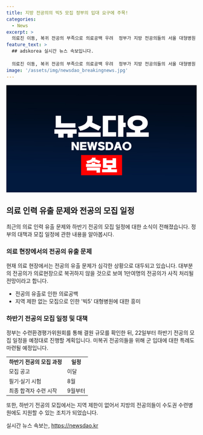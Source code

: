 ```yaml
---
title: 지방 전공의의 빅5 모집 정부의 입대 요구에 주목!
categories:
  - News
excerpt: >
  의료진 이동, 복귀 전공의 부족으로 의료공백 우려  정부가 지방 전공의들의 서울 대형병원 지원을 허용하고, 복귀 전공의 부족에 대해 우려를 표명했다. 복귀를 제안한 수련병원들도 많은 복귀를 이루지 못하여 1만여명의 전공의가 사직할 전망이다. 9월부터 하반기 전공의 모집이 예정되어 있으며, 복귀하지 않는 경우 군 입대가 예상된다. 의료사관으로의 입대 시기는 불확실하며, 정부는 복귀가 어려운 전공의들에 대한 대책 마련을 진행 중이다.
feature_text: >
  ## adskorea 실시간 뉴스 속보입니다.

  의료진 이동, 복귀 전공의 부족으로 의료공백 우려  정부가 지방 전공의들의 서울 대형병원 지원을 허용하고, 복귀 전공의 부족에 대해 우려를 표명했다. 복귀를 제안한 수련병원들도 많은 복귀를 이루지 못하여 1만여명의 전공의가 사직할 전망이다. 9월부터 하반기 전공의 모집이 예정되어 있으며, 복귀하지 않는 경우 군 입대가 예상된다. 의료사관으로의 입대 시기는 불확실하며, 정부는 복귀가 어려운 전공의들에 대한 대책 마련을 진행 중이다.
image: '/assets/img/newsdao_breakingnews.jpg'
---
```


<p><img src="/assets/img/newsdao_breakingnews.jpg" alt="adskorea 속보" /></p>

<h2 data-ke-size="size26">의료 인력 유출 문제와 전공의 모집 일정</h2>

<p data-ke-size="size16">최근의 의료 인력 유출 문제와 하반기 전공의 모집 일정에 대한 소식이 전해졌습니다. 정부의 대책과 모집 일정에 관한 내용을 알아봅시다.</p>

<h3>의료 현장에서의 전공의 유출 문제</h3>

<p data-ke-size="size16">현재 의료 현장에서는 전공의 유출 문제가 심각한 상황으로 대두되고 있습니다. 대부분의 전공의가 의료현장으로 복귀하지 않을 것으로 보여 1만여명의 전공의가 사직 처리될 전망이라고 합니다.</p>

<ul>
    <li>전공의 유출로 인한 의료공백</li>
    <li>지역 제한 없는 모집으로 인한 '빅5' 대형병원에 대한 흥미</li>
</ul>

<h3>하반기 전공의 모집 일정 및 대책</h3>

<p data-ke-size="size16">정부는 수련환경평가위원회를 통해 결원 규모를 확인한 뒤, 22일부터 하반기 전공의 모집 일정을 예정대로 진행할 계획입니다. 미복귀 전공의들을 위해 군 입대에 대한 특례도 마련될 예정입니다.</p>

<table>
    <tr>
        <td style="text-align: center; height: 17px;"><b>하반기 전공의 모집 과정</b></td>
        <td style="text-align: center; height: 17px;"><b>일정</b></td>
    </tr>
    <tr>
        <td>모집 공고</td>
        <td>이달</td>
    </tr>
    <tr>
        <td>필기·실기 시험</td>
        <td>8월</td>
    </tr>
    <tr>
        <td>최종 합격자 수련 시작</td>
        <td>9월부터</td>
    </tr>
</table>

<p data-ke-size="size16">또한, 하반기 전공의 모집에서는 지역 제한이 없어서 지방의 전공의들이 수도권 수련병원에도 지원할 수 있는 조치가 되었습니다.</p>
실시간 뉴스 속보는, <a href="https://newsdao.kr" rel="dofollow">https://newsdao.kr</a>


